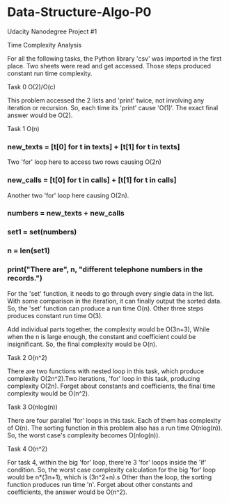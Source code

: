 # Data-Structure-Algo-P0
Udacity Nanodegree Project #1

Time Complexity Analysis

For all the following tasks, the Python library 'csv' was imported in the
first place. Two sheets were read and get accessed. Those steps produced constant 
run time complexity.

Task 0
O(2)/O(c)

This problem accessed the 2 lists and 'print' twice, not
involving any iteration or recursion. So, each time its 
'print' cause 'O(1)'. The exact final answer would be O(2).


Task 1
O(n)

###	new_texts = [t[0] for t in texts] + [t[1] for t in texts]
Two 'for' loop here to access two rows causing O(2n)

###	new_calls = [t[0] for t in calls] + [t[1] for t in calls]
Another two 'for' loop here causing O(2n).

###	numbers = new_texts + new_calls
###	set1 = set(numbers)
###	n = len(set1)
###	print("There are", n, "different telephone numbers in the records.")
For the 'set' function, it needs to go through every single data in the list.
With some comparison in the iteration, it can finally output the sorted data.
So, the 'set' function can produce a run time O(n). Other three steps produces 
constant run time O(3). 

Add individual parts together, the complexity would be O(3n+3), 
While when the n is large enough, the constant and coefficient
could be insignificant. So, the final complexity would be O(n).

Task 2
O(n^2)

There are two functions with nested loop in this task, which produce complexity 
O(2n^2).Two iterations, 'for' loop in this task, producing complexity O(2n).
Forget about constants and coefficients, the final time complexity would be O(n^2).

Task 3 
O(nlog(n))

There are four parallel 'for' loops in this task. Each of them has complexity of O(n).
The sorting function in this problem also has a run time O(nlog(n)).
So, the worst case's complexity becomes O(nlog(n)).


Task 4
O(n^2)

For task 4, within the big 'for' loop, there're 3 'for' loops inside the 'if'
condition. So, the worst case complexity calculation for the big 'for' loop 
would be n*(3n+1), which is (3n^2+n).s
Other than the loop, the sorting function produces run time 'n'.
Forget about other constants and coefficients, the answer would be  O(n^2).
